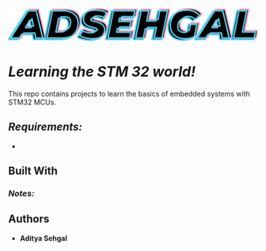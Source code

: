 <!-- ![](https://github.com/adsehgal/adsehgal/blob/master/LOGO.png) -->
![](LOGO_V1.1.png)
# *Learning the STM 32 world!*

This repo contains projects to learn the basics of embedded systems with STM32 MCUs.

## *Requirements:*
<!-- * **Small** for crammed work spaces
* **Adjustable** and designed to **store values** on each power cycle
* **2 layer** board
* **Digitally controlled** - no mechanical parts
* Clear **annunciators**
* Uses an external AC-DC converter
* At least a **2A max** load
* Cover most logic levels
* *~ Possibly have preset buttons ~* -->
* 
## Built With
<!-- * [KiCad](https://kicad-pcb.org/) - Schematic capture and layout
* [VS Code](https://code.visualstudio.com/) - Used to develop firmware
* [Fusion 360](https://www.autodesk.com/education/edu-software/overview) - Used to design 3-D models for packages -->

### *Notes:*
<!-- - The PCB uses a 5/5mil DRC constraint
- The top of the PCB acts as the product face plate
- Non-standard footprint 3-D models have been provided in the STEP file format -->

## Authors

* **Aditya Sehgal** 
<!-- * - *PCB Layout, Firmware, 3-D Modelling* - [Adsehgal](https://github.com/adsehgal) -->